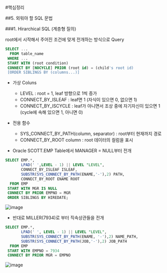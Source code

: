#핵심정리

##5. 외워야 할 SQL 문법

###1. Hirarchical SQL (계층형 질의)

root에서 시작해서 주어진 조건에 맞게 전개하는 방식으로 Query

```SQL
SELECT ...
  FROM table_name
 WHERE ...
 START WITH (root condition)
 CONNECT BY [NOCYCLE] PRIOR (root id) = (child's root id)
 [ORDER SIBLINGS BY (columns...)]
```

* 가상 Coluns
  - LEVEL : root = 1, leaf 방향으로 1씩 증가
  - CONNECT_BY_ISLEAF : leaf면 1 (자식이 있으면 0, 없으면 1)
  - CONNECT_BY_ISCYCLE : leaf가 아니면서 조상 중에 자기자신이 있으면 1 (cycle에 속해 있으면 1, 아니면 0)

* 전용 함수
  - SYS_CONNECT_BY_PATH(column, separator) : root부터 현재까지 경로
  - CONNECT_BY_ROOT column : root 데이터의 컬럼을 표시

* Oracle SCOTT.EMP Table에서 MANAGER = NULL부터 전개
```SQL
SELECT EMP.*,
       LPAD(' ',LEVEL - 1) || LEVEL "LEVEL", 
       CONNECT_BY_ISLEAF ISLEAF,
       SUBSTR(SYS_CONNECT_BY_PATH(ENAME,'-'),2) PATH,
       CONNECT_BY_ROOT ENAME ROOT
  FROM EMP
 START WITH MGR IS NULL
 CONNECT BY PRIOR EMPNO = MGR
 ORDER SIBLINGS BY HIREDATE;
```

![image](https://github.com/DevStarSJ/Study/blob/master/Blog/Oracle/sqlp/image/05.01.sql.01.png?raw=true)

* 반대로 MILLER(7934)로 부터 직속상관들을 전개
```SQL
SELECT EMP.*,
       LPAD(' ', LEVEL - 1) || LEVEL "LEVEL",
       SUBSTR(SYS_CONNECT_BY_PATH(ENAME, '-'),2) NAME_PATH,
       SUBSTR(SYS_CONNECT_BY_PATH(JOB,'-'),2) JOB_PATH
  FROM EMP
 START WITH EMPNO = 7934
 CONNECT BY PRIOR MGR = EMPNO
```

![image](https://github.com/DevStarSJ/Study/blob/master/Blog/Oracle/sqlp/image/05.01.sql.01.png?raw=true)
